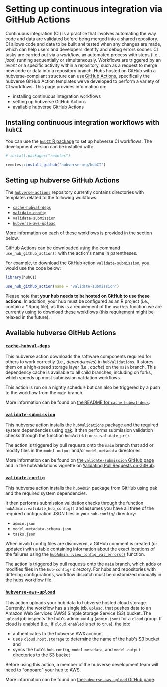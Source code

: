 # Setting up continuous integration via GitHub Actions

Continuous integration (CI) is a practice that involves automating the way code and data are validated before being merged into a shared repository. CI allows code and data to be built and tested when any changes are made, which can help users and developers identify and debug errors sooner. CI tasks are carried out via a *workflow*, an automated process with steps (i.e., *jobs*) running sequentially or simultaneously. Workflows are triggered by an *event* or a specific activity within a repository, such as a request to merge new code or data into a repository branch. Hubs hosted on GitHub with a hubverse-compliant structure can use [GitHub Actions](https://github.com/features/actions), specifically the hubverse GitHub Action templates we've developed to perform a variety of CI workflows. 
This page provides information on:
* installing continuous integration workflows
* setting up hubverse GitHub Actions
* available hubverse GitHub Actions


## Installing continuous integration workflows with `hubCI`
You can use the [`hubCI` R package](https://github.com/hubverse-org/hubCI) to set up hubverse CI workflows. The development version can be installed with:

``` r
# install.packages("remotes")

remotes::install_github("hubverse-org/hubCI")
```
## Setting up hubverse GitHub Actions

The [`hubverse-actions`](https://github.com/hubverse-org/hubverse-actions) repository currently contains directories with templates related to the following workflows:

* [`cache-hubval-deps`](https://github.com/hubverse-org/hubverse-actions/tree/main/cache-hubval-deps)
* [`validate-config`](https://github.com/hubverse-org/hubverse-actions/tree/main/validate-config)
* [`validate-submission`](https://github.com/hubverse-org/hubverse-actions/tree/main/validate-submission)
* [`hubverse-aws-upload`](https://github.com/hubverse-org/hubverse-actions/tree/main/hubverse-aws-upload)

More information on each of these workflows is provided in the section below. 

GitHub Actions can be downloaded using the command `use_hub_github_action()` with the action's name in parentheses.

For example, to download the GitHub action `validate-submission`, you would use the code below:

``` r
library(hubCI)

use_hub_github_action(name = "validate-submission")
```

Please note that **your hub needs to be hosted on GitHub to use these actions**. In addition, your hub must be configured as an R project (i.e., contain a *.Rproj file), as this is a requirement of the `usethis` function we are currently using to download these workflows (this requirement might be relaxed in the future).  

## Available hubverse GitHub Actions

### [`cache-hubval-deps`](https://github.com/hubverse-org/hubverse-actions/tree/main/cache-hubval-deps)
This hubverse action downloads the software components required for others to work correctly (i.e., *dependencies*) in `hubValidations`. It stores them on a high-speed storage layer (i.e., *cache*) on the `main` branch. This dependency cache is available to all child branches, including on forks, which speeds up most submission validation workflows.

This action is run on a nightly schedule but can also be triggered by a push to the workflow from the `main` branch. 

More information can be found on [the README for `cache-hubval-deps`](https://github.com/hubverse-org/hubverse-actions/tree/main/cache-hubval-deps#readme).


### [`validate-submission`](https://github.com/hubverse-org/hubverse-actions/tree/main/validate-submission)
This hubverse action installs the `hubValidations` package and the required system dependencies using [pak](https://pak.r-lib.org/).
It then performs submission validation checks through the function `hubValidations::validate_pr()`.

The action is triggered by pull requests onto the `main` branch that add or modify files in the `model-output` and/or `model-metadata` directories. 

More information can be found on [the `validate-submission` GitHub page](https://github.com/hubverse-org/hubverse-actions/tree/main/validate-submission) and in the hubValidations vignette on [Validating Pull Requests on GitHub](https://hubverse-org.github.io/hubValidations/articles/validate-pr.html).

### [`validate-config`](https://github.com/hubverse-org/hubverse-actions/tree/main/validate-config)

This hubverse action installs the `hubAdmin` package from GitHub using pak and the required system dependencies.

It then performs submission validation checks through the function `hubAdmin::validate_hub_config()` and assumes you have all three of the required configuration JSON files in your `hub-config/` directory:

 - `admin.json`
 - `model-metadata-schema.json`
 - `tasks.json`

When invalid config files are discovered, a GitHub comment is created (or updated) with a table containing information about the exact locations of the failures using the [`hubAdmin::view_config_val_errors()`](https://hubverse-org.github.io/hubAdmin/reference/view_config_val_errors.html) function. 

The action is triggered by pull requests onto the `main` branch, which adds or modifies files in the `hub-config/` directory. For hubs and repositories with differing configurations, workflow dispatch must be customized manually in the hubs workflow file.

### [`hubverse-aws-upload`](https://github.com/hubverse-org/hubverse-actions/tree/main/hubverse-aws-upload)
This action uploads your hub data to hubverse hosted cloud storage. Currently, the workflow has a single job, `upload`, that pushes data to an Amazon Web Services (AWS) Simple Storage Service (S3) bucket.
The `upload` job inspects the hub's admin config (`admin.json`) for a `cloud` group. If cloud is enabled (i.e., if `cloud.enabled` is set to `true`), the job:
* authenticates to the hubverse AWS account
* uses `cloud.host.storage` to determine the name of the hub's S3 bucket and
* syncs the hub's `hub-config`, `model-metadata`, and `model-output` directories to the S3 bucket
 
Before using this action, a member of the hubverse development team will need to "onboard" your hub to AWS. 

More information can be found on [the `hubverse-aws-upload` GitHub page](https://github.com/hubverse-org/hubverse-actions/tree/main/hubverse-aws-upload).  
